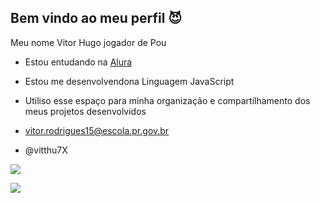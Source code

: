 ## Bem vindo ao meu perfil 😈
Meu nome Vitor Hugo jogador de Pou

- Estou entudando na [Alura](https://www.alura.com.br/?srsltid=AfmBOorUo9MmDVUJlcBtY2pUqVZXRlPITEtM4QOn4DPT7_rBhzb76d_-)
- Estou me desenvolvendona Linguagem JavaScript
- Utiliso esse espaço para minha organização e compartilhamento dos meus projetos desenvolvidos

- vitor.rodrigues15@escola.pr.gov.br
- @vitthu7X

![](https://media.tenor.com/w1ThhGE3il8AAAAi/goku-db.gif)







![](https://media.tenor.com/6_FRi9AobI4AAAAi/gokublack.gif)
